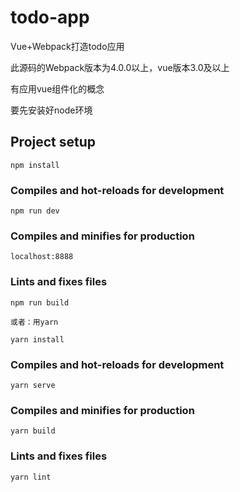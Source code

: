 # todo-app
Vue+Webpack打造todo应用

此源码的Webpack版本为4.0.0以上，vue版本3.0及以上

有应用vue组件化的概念

要先安装好node环境

## Project setup

```
npm install
```

### Compiles and hot-reloads for development
```
npm run dev
```

### Compiles and minifies for production
```
localhost:8888
```

### Lints and fixes files
```
npm run build

或者：用yarn

yarn install
```

### Compiles and hot-reloads for development
```
yarn serve
```

### Compiles and minifies for production
```
yarn build
```

### Lints and fixes files
```
yarn lint
```

